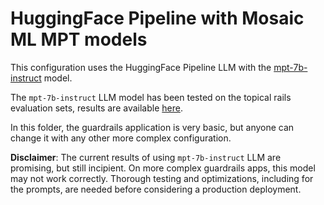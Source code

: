 # HuggingFace Pipeline with Mosaic ML MPT models

This configuration uses the HuggingFace Pipeline LLM with the [mpt-7b-instruct](https://huggingface.co/mosaicml/mpt-7b-instruct) model.

The `mpt-7b-instruct` LLM model has been tested on the topical rails evaluation sets, results are available [here](../../../../nemoguardrails/eval/README.md).

In this folder, the guardrails application is very basic, but anyone can change it with any other more complex configuration.

**Disclaimer**: The current results of using `mpt-7b-instruct` LLM are promising, but still incipient.
On more complex guardrails apps, this model may not work correctly. Thorough testing and optimizations, including for the prompts, are needed before considering a production deployment.
